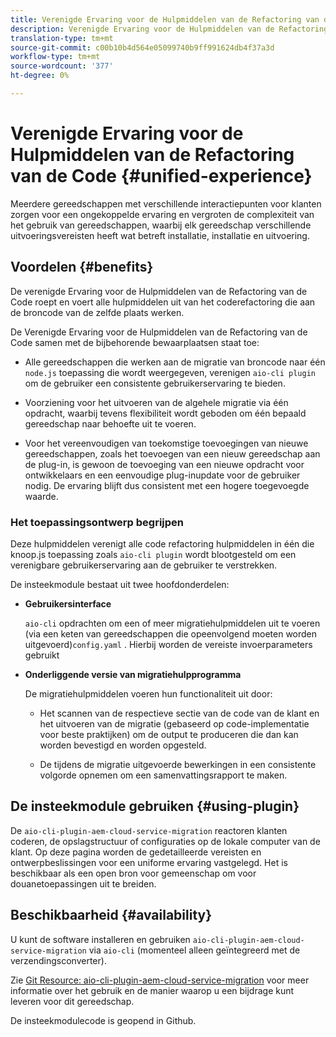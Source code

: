 ```yaml
---
title: Verenigde Ervaring voor de Hulpmiddelen van de Refactoring van de Code
description: Verenigde Ervaring voor de Hulpmiddelen van de Refactoring van de Code
translation-type: tm+mt
source-git-commit: c00b10b4d564e05099740b9ff991624db4f37a3d
workflow-type: tm+mt
source-wordcount: '377'
ht-degree: 0%

---
```



# Verenigde Ervaring voor de Hulpmiddelen van de Refactoring van de Code {#unified-experience}

Meerdere gereedschappen met verschillende interactiepunten voor klanten zorgen voor een ongekoppelde ervaring en vergroten de complexiteit van het gebruik van gereedschappen, waarbij elk gereedschap verschillende uitvoeringsvereisten heeft wat betreft installatie, installatie en uitvoering.

## Voordelen {#benefits}

De verenigde Ervaring voor de Hulpmiddelen van de Refactoring van de Code roept en voert alle hulpmiddelen uit van het coderefactoring die aan de broncode van de zelfde plaats werken.

De Verenigde Ervaring voor de Hulpmiddelen van de Refactoring van de Code samen met de bijbehorende bewaarplaatsen staat toe:

* Alle gereedschappen die werken aan de migratie van broncode naar één `node.js` toepassing die wordt weergegeven, verenigen `aio-cli plugin` om de gebruiker een consistente gebruikerservaring te bieden.

* Voorziening voor het uitvoeren van de algehele migratie via één opdracht, waarbij tevens flexibiliteit wordt geboden om één bepaald gereedschap naar behoefte uit te voeren.

* Voor het vereenvoudigen van toekomstige toevoegingen van nieuwe gereedschappen, zoals het toevoegen van een nieuw gereedschap aan de plug-in, is gewoon de toevoeging van een nieuwe opdracht voor ontwikkelaars en een eenvoudige plug-inupdate voor de gebruiker nodig. De ervaring blijft dus consistent met een hogere toegevoegde waarde.

### Het toepassingsontwerp begrijpen

Deze hulpmiddelen verenigt alle code refactoring hulpmiddelen in één die knoop.js toepassing zoals `aio-cli plugin` wordt blootgesteld om een verenigbare gebruikerservaring aan de gebruiker te verstrekken.

De insteekmodule bestaat uit twee hoofdonderdelen:

* **Gebruikersinterface**

   `aio-cli` opdrachten om een of meer migratiehulpmiddelen uit te voeren (via een keten van gereedschappen die opeenvolgend moeten worden uitgevoerd)`config.yaml` . Hierbij worden de vereiste invoerparameters gebruikt

* **Onderliggende versie van migratiehulpprogramma**

   De migratiehulpmiddelen voeren hun functionaliteit uit door:

   * Het scannen van de respectieve sectie van de code van de klant en het uitvoeren van de migratie (gebaseerd op code-implementatie voor beste praktijken) om de output te produceren die dan kan worden bevestigd en worden opgesteld.

   * De tijdens de migratie uitgevoerde bewerkingen in een consistente volgorde opnemen om een samenvattingsrapport te maken.

## De insteekmodule gebruiken {#using-plugin}

De `aio-cli-plugin-aem-cloud-service-migration` reactoren klanten coderen, de opslagstructuur of configuraties op de lokale computer van de klant. Op deze pagina worden de gedetailleerde vereisten en ontwerpbeslissingen voor een uniforme ervaring vastgelegd.
Het is beschikbaar als een open bron voor gemeenschap om voor douanetoepassingen uit te breiden.

## Beschikbaarheid {#availability}

U kunt de software installeren en gebruiken `aio-cli-plugin-aem-cloud-service-migration` via `aio-cli` (momenteel alleen geïntegreerd met de verzendingsconverter).

Zie [Git Resource: aio-cli-plugin-aem-cloud-service-migration](https://github.com/adobe/aio-cli-plugin-aem-cloud-service-migration) voor meer informatie over het gebruik en de manier waarop u een bijdrage kunt leveren voor dit gereedschap.

De insteekmodulecode is geopend in Github.

